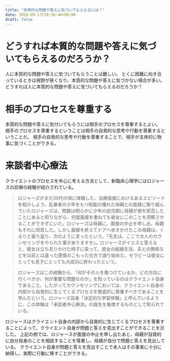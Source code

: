 ```yaml
---
title: "本質的な問題や答えに気づいてもらえるには？"
date: 2018-09-17T19:39:46+09:00
draft: false
---
```


# どうすれば本質的な問題や答えに気づいてもらえるのだろうか？
人に本質的な問題や答えに気づいてもらうことは難しい。
とくに困難に向き合っているときは視野が狭くなり、本質的な問題や答えに気づかない場合が多い。
どうすれば人に本質的な問題や答えに気づいてもらえるのだろうか？

# 相手のプロセスを尊重する
本質的な問題や答えに気付いてもらうには相手のプロセスを尊重するとよい。
相手のプロセスを尊重するということは相手の自発的な思考や行動を尊重するということだ。
相手の自発的な思考や行動を尊重することで、相手が主体的に物事に気づくことができる。

# 来談者中心療法
クライエントのプロセスを中心に考える方法として、新臨床心理学にはロジャースの診療の経験が紹介されている。

> ロジャーズがまだ30代の頃に体験した、治療面接におけるあるエピソードを紹介しよう。乱暴者の少年をもつ知能の優れた母親との面接に取り組んでいたロジャーズは、問題は明らかに少年の幼児期に母親が彼を拒否したことにあると知りながら、何度面接を重ねても彼女にこのことを洞察させることができずにいた。ロジャーズは母親に、面接の中止を申し出、母親もそれに同意した。しかし面接を終えてドアへ歩きかけたこの母親は、くるりと振り返り、次のように言ったという。「先生は、ここで大人のカウンセリングをやられた事がありますか」。ロジャースがイエスと答えると、彼女は立ち去りかけた椅子に戻って、彼女の結婚生活、夫との関係などを以前とは違った感情のこもった仕方で語り始めた。セラピーは彼女にとっても息子にとっても大成功に終わったという。

> ロジャーズはこの経験から、「何がその人を傷つけているか、どの方向に行くべきか、何が重要な問題なのか」を知っているのはクライエント自身であること、したがってカウンセリングにおいては、クライエント自身の内部から自発的に生じてくるプロセスを徹底的に尊重すべきであることを学んだという。ロジャーズ自身「決定的な学習体験」と呼んでいるように、この体験は「来談者中心療法」の誕生を象徴するものとして知られている。

ロジャースはクライエント自身の内部から自発的に生じてくるプロセスを尊重することによって、クライエント自身が問題と答えを見出すことができることを示した。
上記の例では、ロジャースが面接の中止を申し出たあと、母親が自発的に自分自身のことを相談することを尊重し、母親が自分で問題と答えを見出している。
クライエント自身が問題と答えを見出すことで本人はその事実に十分に納得し、実際に行動に移すことができる。
